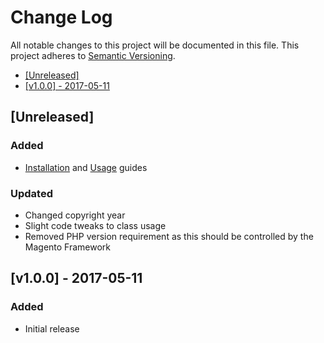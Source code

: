 # Change Log

All notable changes to this project will be documented in this file.
This project adheres to [Semantic Versioning](http://semver.org/).

 * [\[Unreleased\]](#unreleased)
 * [\[v1.0.0\] - 2017-05-11](#v100---2017-05-11)

## [Unreleased]

### Added

 - [Installation](./Guides/INSTALLATION.md) and [Usage](./Guides/USAGE.md) guides
 
### Updated

 - Changed copyright year
 - Slight code tweaks to class usage
 - Removed PHP version requirement as this should be controlled by the Magento Framework
 

## [v1.0.0] - 2017-05-11

### Added

 - Initial release
